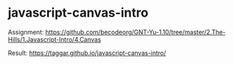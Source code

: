 # javascript-canvas-intro

Assignment: https://github.com/becodeorg/GNT-Yu-1.10/tree/master/2.The-Hills/1.Javascript-Intro/4.Canvas

Result: https://taggar.github.io/javascript-canvas-intro/